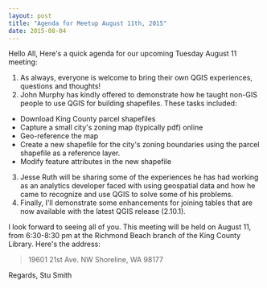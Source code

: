 ```yaml
---
layout: post
title: "Agenda for Meetup August 11th, 2015"
date: 2015-08-04
---
```


Hello All,
Here's a quick agenda for our upcoming Tuesday August 11 meeting:

1.  As always, everyone is welcome to bring their own QGIS experiences, questions and thoughts!
2.  John Murphy has kindly offered to demonstrate how he taught non-GIS people to use QGIS for building shapefiles.  These tasks included:
  - Download King County parcel shapefiles
  - Capture a small city's zoning map (typically pdf) online
  - Geo-reference the map
  - Create a new shapefile for the city's zoning boundaries using the parcel shapefile as a reference layer.
  - Modify feature attributes in the new shapefile
3.  Jesse Ruth will be sharing some of the experiences he has had working as an analytics developer faced with using geospatial data and how he came to recognize and use QGIS to solve some of his problems.
4.  Finally, I'll demonstrate some enhancements for joining tables that are now available with the latest QGIS release (2.10.1).

I look forward to seeing all of you.  This meeting will be held on August 11, from 6:30-8:30 pm at the Richmond Beach branch of the King County Library.  Here's the address:

>19601 21st Ave. NW
>Shoreline, WA 98177

Regards, Stu Smith
